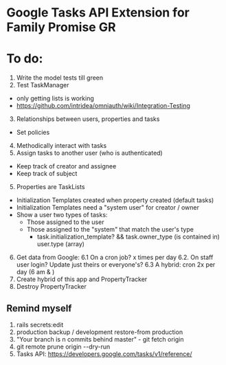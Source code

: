 # Google Tasks API Extension for Family Promise GR

# To do:
1. Write the model tests till green
2. Test TaskManager
  - only getting lists is working
  - https://github.com/intridea/omniauth/wiki/Integration-Testing
3. Relationships between users, properties and tasks
  - Set policies
4. Methodically interact with tasks
5. Assign tasks to another user (who is authenticated)
  - Keep track of creator and assignee
  - Keep track of subject
5. Properties are TaskLists
  - Initialization Templates created when property created (default tasks)
  - Initialization Templates need a "system user" for creator / owner
  - Show a user two types of tasks:
    - Those assigned to the user
    - Those assigned to the "system" that match the user's type
      - task.initialization_template? && task.owner_type (is contained in) user.type (array)

6. Get data from Google:
6.1 On a cron job? x times per day
6.2. On staff user login? Update just theirs or everyone's?
6.3 A hybrid: cron 2x per day (6 am & )
7. Create hybrid of this app and PropertyTracker
1. Destroy PropertyTracker

## Remind myself
1. rails secrets:edit
2. production backup / development restore-from production
3. "Your branch is n commits behind master" - git fetch origin
4. git remote prune origin --dry-run
5. Tasks API: https://developers.google.com/tasks/v1/reference/
